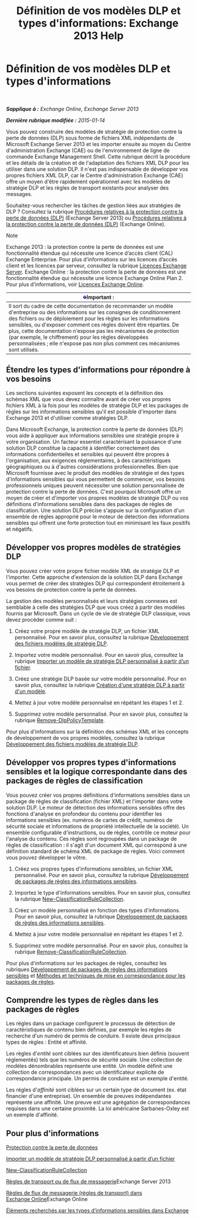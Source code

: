 ﻿---
title: "Définition de vos modèles DLP et types d'informations: Exchange 2013 Help"
TOCTitle: Définition de vos modèles DLP et types d'informations
ms:assetid: f4622dba-3347-4758-b4a2-f01b043c908c
ms:mtpsurl: https://technet.microsoft.com/fr-fr/library/JJ674310(v=EXCHG.150)
ms:contentKeyID: 50479546
ms.date: 04/24/2018
mtps_version: v=EXCHG.150
ms.translationtype: HT
---

# Définition de vos modèles DLP et types d'informations

 

_**Sapplique à :** Exchange Online, Exchange Server 2013_

_**Dernière rubrique modifiée :** 2015-01-14_

Vous pouvez construire des modèles de stratégie de protection contre la perte de données (DLP) sous forme de fichiers XML indépendants de Microsoft Exchange Server 2013 et les importer ensuite au moyen du Centre d'administration Exchange (CAE) ou de l'environnement de ligne de commande Exchange Management Shell. Cette rubrique décrit la procédure et les détails de la création et de l'adaptation des fichiers XML DLP pour les utiliser dans une solution DLP. Il n'est pas indispensable de développer vos propres fichiers XML DLP, car le Centre d'administration Exchange (CAE) offre un moyen d'être rapidement opérationnel avec les modèles de stratégie DLP et les règles de transport existants pour analyser des messages.

Souhaitez-vous rechercher les tâches de gestion liées aux stratégies de DLP ? Consultez la rubrique [Procédures relatives à la protection contre la perte de données (DLP)](dlp-procedures-exchange-2013-help.md) (Exchange Server 2013) ou [Procédures relatives à la protection contre la perte de données (DLP)](https://technet.microsoft.com/fr-fr/library/jj938003\(v=exchg.150\)) (Exchange Online).

> [!NOTE]
> Exchange 2013 : la protection contre la perte de données est une fonctionnalité étendue qui nécessite une licence d’accès client (CAL) Exchange Enterprise. Pour plus d’informations sur les licences d’accès client et les licences par serveur, consultez la rubrique <a href="https://go.microsoft.com/fwlink/p/?linkid=237292">Licences Exchange Server</a>.
> Exchange Online : la protection contre la perte de données est une fonctionnalité étendue qui nécessite une licence Exchange Online Plan 2. Pour plus d’informations, voir <a href="https://go.microsoft.com/fwlink/p/?linkid=286154">Licences Exchange Online</a>.


<table>
<thead>
<tr class="header">
<th><img src="images/JJ159813.important(EXCHG.150).gif" title="Important" alt="Important" />Important :</th>
</tr>
</thead>
<tbody>
<tr class="odd">
<td>Il sort du cadre de cette documentation de recommander un modèle d'entreprise ou des informations sur les consignes de conditionnement des fichiers ou de déploiement pour les règles sur les informations sensibles, ou d'exposer comment ces règles doivent être réparties. De plus, cette documentation n'expose pas les mécanismes de protection (par exemple, le chiffrement) pour les règles développées personnalisées ; elle n'expose pas non plus comment ces mécanismes sont utilisés.</td>
</tr>
</tbody>
</table>


## Étendre les types d'informations pour répondre à vos besoins

Les sections suivantes exposent les concepts et la définition des schémas XML que vous devez connaître avant de créer vos propres fichiers XML à la fois pour les modèles de stratégie DLP et les packages de règles sur les informations sensibles qu'il est possible d'importer dans Exchange 2013 et d'utiliser comme stratégies DLP.

Dans Microsoft Exchange, la protection contre la perte de données (DLP) vous aide à appliquer aux informations sensibles une stratégie propre à votre organisation. Un facteur essentiel caractérisant la puissance d'une solution DLP constitue la capacité à identifier correctement des informations confidentielles et sensibles qui peuvent être propres à l'organisation, aux exigences réglementaires, à des caractéristiques géographiques ou à d'autres considérations professionnelles. Bien que Microsoft fournisse avec le produit des modèles de stratégie et des types d'informations sensibles qui vous permettent de commencer, vos besoins professionnels uniques peuvent nécessiter une solution personnalisée de protection contre la perte de données. C'est pourquoi Microsoft offre un moyen de créer et d'importer vos propres modèles de stratégie DLP ou vos définitions d'informations sensibles dans des packages de règles de classification. Une solution DLP précise s'appuie sur la configuration d'un ensemble de règles approprié pour le moteur de détection des informations sensibles qui offrent une forte protection tout en minimisant les faux positifs et négatifs.

## Développer vos propres modèles de stratégies DLP

Vous pouvez créer votre propre fichier modèle XML de stratégie DLP et l'importer. Cette approche d'extension de la solution DLP dans Exchange vous permet de créer des stratégies DLP qui correspondent étroitement à vos besoins de protection contre la perte de données.

La gestion des modèles personnalisés et leurs stratégies connexes est semblable à celle des stratégies DLP que vous créez à partir des modèles fournis par Microsoft. Dans un cycle de vie de stratégie DLP classique, vous devez procéder comme suit :

1.  Créez votre propre modèle de stratégie DLP, un fichier XML personnalisé. Pour en savoir plus, consultez la rubrique [Développement des fichiers modèles de stratégie DLP](xml-rule-schema-and-rule-structure-guide-for-dlp-policy-files.md).

2.  Importez votre modèle personnalisé. Pour en savoir plus, consultez la rubrique [Importer un modèle de stratégie DLP personnalisé à partir d’un fichier](import-a-custom-dlp-policy-template-from-a-file-exchange-2013-help.md).

3.  Créez une stratégie DLP basée sur votre modèle personnalisé. Pour en savoir plus, consultez la rubrique [Création d'une stratégie DLP à partir d'un modèle](how-to-new-dlp-data-loss-prevention-policy-template.md).

4.  Mettez à jour votre modèle personnalisé en répétant les étapes 1 et 2.

5.  Supprimez votre modèle personnalisé. Pour en savoir plus, consultez la rubrique [Remove-DlpPolicyTemplate](https://technet.microsoft.com/fr-fr/library/jj215739\(v=exchg.150\)).

Pour plus d'informations sur la définition des schémas XML et les concepts de développement de vos propres modèles, consultez la rubrique [Développement des fichiers modèles de stratégie DLP](xml-rule-schema-and-rule-structure-guide-for-dlp-policy-files.md).

## Développer vos propres types d'informations sensibles et la logique correspondante dans des packages de règles de classification

Vous pouvez créer vos propres définitions d'informations sensibles dans un package de règles de classification (fichier XML) et l'importer dans votre solution DLP. Le moteur de détection des informations sensibles offre des fonctions d'analyse en profondeur du contenu pour identifier les informations sensibles (ex. numéros de cartes de crédit, numéros de sécurité sociale et informations de propriété intellectuelle de la société). Un ensemble configurable d'instructions, ou de règles, contrôle ce moteur pour l'analyse du contenu. Ces règles sont regroupées dans un package de règles de classification : il s'agit d'un document XML qui correspond à une définition standard de schéma XML de package de règles. Voici comment vous pouvez développer le vôtre.

1.  Créez vos propres types d'informations sensibles, un fichier XML personnalisé. Pour en savoir plus, consultez la rubrique [Développement de packages de règles des informations sensibles](technical-description-of-xml-schema-for-dlp-rule-packages.md).

2.  Importez le type d'informations sensibles. Pour en savoir plus, consultez la rubrique [New-ClassificationRuleCollection](https://technet.microsoft.com/fr-fr/library/jj218619\(v=exchg.150\)).

3.  Créez un modèle personnalisé en fonction des types d'informations. Pour en savoir plus, consultez la rubrique [Développement de packages de règles des informations sensibles](technical-description-of-xml-schema-for-dlp-rule-packages.md).

4.  Mettez à jour votre modèle personnalisé en répétant les étapes 1 et 2.

5.  Supprimez votre modèle personnalisé. Pour en savoir plus, consultez la rubrique [Remove-ClassificationRuleCollection](https://technet.microsoft.com/fr-fr/library/jj218670\(v=exchg.150\)).

Pour plus d'informations sur les packages de règles, consultez les rubriques [Développement de packages de règles des informations sensibles](technical-description-of-xml-schema-for-dlp-rule-packages.md) et [Méthodes et techniques de mise en correspondance pour les packages de règles](technical-description-of-xsd-rule-matching-for-dlp-rule-packages.md).

## Comprendre les types de règles dans les packages de règles

Les règles dans un package configurent le processus de détection de caractéristiques de contenu bien définies, par exemple les règles de recherche d'un numéro de permis de conduire. Il existe deux principaux types de règles : Entité et affinité.

Les règles d'*entité* sont ciblées sur des identificateurs bien définis (souvent réglementés) tels que les numéros de sécurité sociale. Une collection de modèles dénombrables représente une entité. Un modèle définit une collection de correspondances avec un identificateur explicite de correspondance principale. Un permis de conduire est un exemple d'entité.

Les règles d'*affinité* sont ciblées sur un certain type de document (ex. état financier d'une entreprise). Un ensemble de preuves indépendantes représente une affinité. Une preuve est une agrégation de correspondances requises dans une certaine proximité. La loi américaine Sarbanes-Oxley est un exemple d'affinité.

## Pour plus d'informations

[Protection contre la perte de données](technical-overview-of-dlp-data-loss-prevention-in-exchange.md)

[Importer un modèle de stratégie DLP personnalisé à partir d’un fichier](import-a-custom-dlp-policy-template-from-a-file-exchange-2013-help.md)

[New-ClassificationRuleCollection](https://technet.microsoft.com/fr-fr/library/jj218619\(v=exchg.150\))

[Règles de transport ou de flux de messagerie](mail-flow-rules-transport-rules-in-exchange-2013-exchange-2013-help.md)Exchange Server 2013

[Règles de flux de messagerie (règles de transport) dans Exchange Online](https://technet.microsoft.com/fr-fr/library/jj919238\(v=exchg.150\))Exchange Online

[Éléments recherchés par les types d’informations sensibles dans Exchange](what-the-sensitive-information-types-in-exchange-look-for-exchange-online-help.md)

